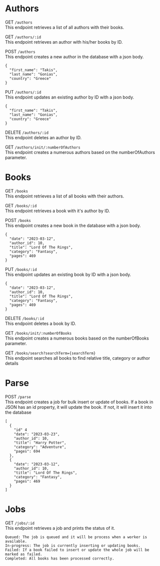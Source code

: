 # Authors
GET `/authors`  
This endpoint retrieves a list of all authors with their books.

GET `/authors/:id`  
This endpoint retrieves an author with his/her books by ID.

POST `/authors`  
This endpoint creates a new author in the database with a json body.
```
{
  "first_name": "Takis",
  "last_name": "Gonias",
  "country": "Greece"
}
```

PUT `/authors/:id`  
This endpoint updates an existing author by ID with a json body.
```
{
  "first_name": "Takis",
  "last_name": "Gonias",
  "country": "Greece"
}
```

DELETE `/authors/:id`  
This endpoint deletes an author by ID.

GET `/authors/init/:numberOfAuthors`  
This endpoint creates a numerous authors based on the numberOfAuthors parameter.

# Books
GET `/books`  
This endpoint retrieves a list of all books with their authors.

GET `/books/:id`  
This endpoint retrieves a book with it's author by ID.

POST `/books`  
This endpoint creates a new book in the database with a json body.
```
{
  "date": "2023-03-12",
  "author_id": 10,
  "title": "Lord Of The Rings",
  "category": "Fantasy",
  "pages": 469
}
```

PUT `/books/:id`  
This endpoint updates an existing book by ID with a json body.
```
{
  "date": "2023-03-12",
  "author_id": 10,
  "title": "Lord Of The Rings",
  "category": "Fantasy",
  "pages": 469
}
```

DELETE `/books/:id`  
This endpoint deletes a book by ID.

GET `/books/init/:numberOfBooks`  
This endpoint creates a numerous books based on the numberOfBooks parameter.

GET `/books/search?searchTerm={searchTerm}`  
This endpoint searches all books to find relative title, category or author details

# Parse
POST `/parse`  
This endpoint creates a job for bulk insert or update of books.
If a book in JSON has an id property, it will update the book. If not, it will insert it into the database
```
[
  {
    "id" 4
    "date": "2023-03-23",
    "author_id": 10,
    "title": "Harry Potter",
    "category": "Adventure",
    "pages": 694
  },
  {
    "date": "2023-03-12",
    "author_id": 10,
    "title": "Lord Of The Rings",
    "category": "Fantasy",
    "pages": 469
  }
]
```

# Jobs
GET `/jobs/:id`  
This endpoint retrieves a job and prints the status of it.
```
Queued: The job is queued and it will be process when a worker is available.
In-progress: The job is currently inserting or updating books.
Failed: If a book failed to insert or update the whole job will be marked as failed.
Completed: All books has been processed correctly. 
```